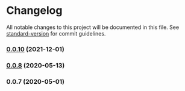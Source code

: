# Changelog

All notable changes to this project will be documented in this file. See [standard-version](https://github.com/conventional-changelog/standard-version) for commit guidelines.

### [0.0.10](https://github.com/ShopElf/nacelle-stamped-nuxt-module/compare/v0.0.8...v0.0.10) (2021-12-01)

### [0.0.8](https://github.com/ShopElf/nacelle-stamped-nuxt-module/compare/v0.0.7...v0.0.8) (2020-05-13)

### 0.0.7 (2020-05-01)
